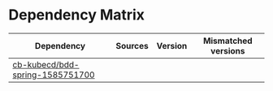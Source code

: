 # Dependency Matrix

Dependency | Sources | Version | Mismatched versions
---------- | ------- | ------- | -------------------
[cb-kubecd/bdd-spring-1585751700](https://github.com/cb-kubecd/bdd-spring-1585751700.git) |  | []() | 
